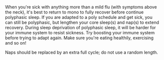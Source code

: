 When you're sick with anything more than a mild flu (with symptoms above the neck), it's best to return to mono to fully recover before continue polyphasic sleep. If you are adapted to a poly schedule and get sick, you can still be polyphasic, but lengthen your core sleep(s) and nap(s) to extend recovery. During sleep deprivation of polyphasic sleep, it will be harder for your immune system to resist sickness.
Try boosting your immune system before trying to adapt again. Make sure you're eating healthily, exercising and so on!

Naps should be replaced by an extra full cycle; do not use a random length.